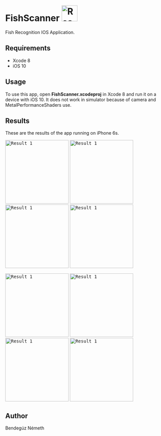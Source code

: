 # FishScanner <img src="https://github.com/nbendeguz3/FishScanner/blob/master/Ikon.jpg" alt="Result 1" width="50">
Fish Recognition IOS Application.

## Requirements

- Xcode 8 
- iOS 10

## Usage

To use this app, open **FishScanner.xcodeproj** in Xcode 8 and run it on a device with iOS 10. It does not work in simulator because of camera and MetalPerformanceShaders use.

## Results

These are the results of the app running on iPhone 6s.

<kbd><img src="https://github.com/nbendeguz3/FishScanner/blob/master/Screenshots/IMG_0229.PNG" alt="Result 1" width="200"></kbd> <kbd><img src="https://github.com/nbendeguz3/FishScanner/blob/master/Screenshots/IMG_0230.PNG" alt="Result 1" width="200"></kbd> <kbd><img src="https://github.com/nbendeguz3/FishScanner/blob/master/Screenshots/IMG_0231.PNG" alt="Result 1" width="200"></kbd> <kbd><img src="https://github.com/nbendeguz3/FishScanner/blob/master/Screenshots/IMG_0232.PNG" alt="Result 1" width="200"></kbd>

<kbd><img src="https://github.com/nbendeguz3/FishScanner/blob/master/Screenshots/IMG_0233.PNG" alt="Result 1" width="200"></kbd> <kbd><img src="https://github.com/nbendeguz3/FishScanner/blob/master/Screenshots/IMG_0234.PNG" alt="Result 1" width="200"></kbd> <kbd><img src="https://github.com/nbendeguz3/FishScanner/blob/master/Screenshots/IMG_0235.PNG" alt="Result 1" width="200"></kbd> <kbd><img src="https://github.com/nbendeguz3/FishScanner/blob/master/Screenshots/IMG_0236.PNG" alt="Result 1" width="200"></kbd>

## Author

Bendegúz Németh
